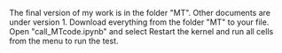 The final version of my work is in the folder "MT". Other documents are under version 1.
Download everything from the folder "MT" to your file.
Open "call_MTcode.ipynb" and select Restart the kernel and run all cells from the menu to run the test.
